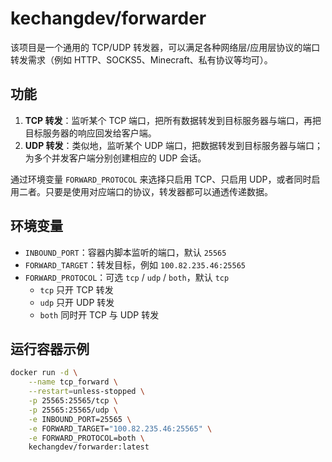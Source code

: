 # kechangdev/forwarder

该项目是一个通用的 TCP/UDP 转发器，可以满足各种网络层/应用层协议的端口转发需求（例如 HTTP、SOCKS5、Minecraft、私有协议等均可）。

## 功能

1. **TCP 转发**：监听某个 TCP 端口，把所有数据转发到目标服务器与端口，再把目标服务器的响应回发给客户端。
2. **UDP 转发**：类似地，监听某个 UDP 端口，把数据转发到目标服务器与端口；为多个并发客户端分别创建相应的 UDP 会话。

通过环境变量 `FORWARD_PROTOCOL` 来选择只启用 TCP、只启用 UDP，或者同时启用二者。只要是使用对应端口的协议，转发器都可以通透传递数据。

## 环境变量

- `INBOUND_PORT`：容器内脚本监听的端口，默认 `25565`
- `FORWARD_TARGET`：转发目标，例如 `100.82.235.46:25565`
- `FORWARD_PROTOCOL`：可选 `tcp` / `udp` / `both`，默认 `tcp`
  - `tcp` 只开 TCP 转发
  - `udp` 只开 UDP 转发
  - `both` 同时开 TCP 与 UDP 转发

## 运行容器示例

```bash
docker run -d \
    --name tcp_forward \
    --restart=unless-stopped \
    -p 25565:25565/tcp \
    -p 25565:25565/udp \
    -e INBOUND_PORT=25565 \
    -e FORWARD_TARGET="100.82.235.46:25565" \
    -e FORWARD_PROTOCOL=both \
    kechangdev/forwarder:latest
